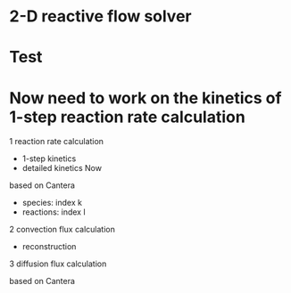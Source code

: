 # 2-D reactive flow solver
# Test
# Now need to work on the kinetics of 1-step reaction rate calculation

1 reaction rate calculation
- 1-step kinetics
- detailed kinetics 
Now

based on Cantera
- species: index k
- reactions: index l

2 convection flux calculation

- reconstruction

3 diffusion flux calculation

based on Cantera
